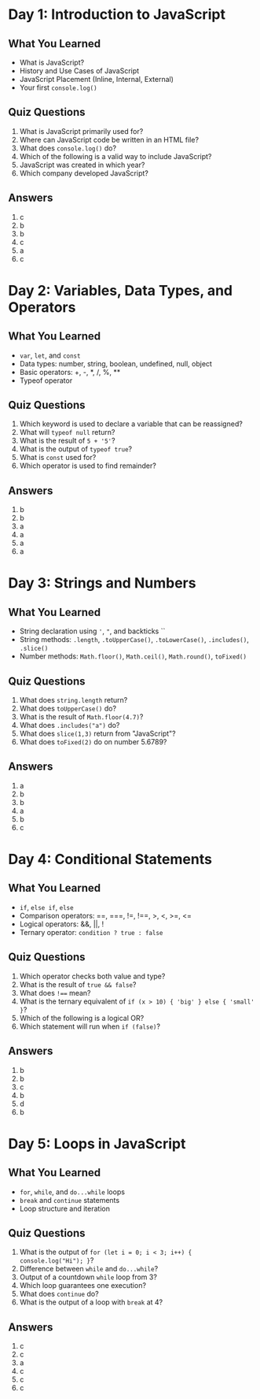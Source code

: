 # Day 1: Introduction to JavaScript

## What You Learned
- What is JavaScript?
- History and Use Cases of JavaScript
- JavaScript Placement (Inline, Internal, External)
- Your first `console.log()`

## Quiz Questions
1. What is JavaScript primarily used for?
2. Where can JavaScript code be written in an HTML file?
3. What does `console.log()` do?
4. Which of the following is a valid way to include JavaScript?
5. JavaScript was created in which year?
6. Which company developed JavaScript?

## Answers
1. c
2. b
3. b
4. c
5. a
6. c

# Day 2: Variables, Data Types, and Operators

## What You Learned
- `var`, `let`, and `const`
- Data types: number, string, boolean, undefined, null, object
- Basic operators: +, -, *, /, %, **
- Typeof operator

## Quiz Questions
1. Which keyword is used to declare a variable that can be reassigned?
2. What will `typeof null` return?
3. What is the result of `5 + '5'`?
4. What is the output of `typeof true`?
5. What is `const` used for?
6. Which operator is used to find remainder?

## Answers
1. b
2. b
3. a
4. a
5. a
6. a

# Day 3: Strings and Numbers

## What You Learned
- String declaration using `'`, `"`, and backticks ``
- String methods: `.length`, `.toUpperCase()`, `.toLowerCase()`, `.includes()`, `.slice()`
- Number methods: `Math.floor()`, `Math.ceil()`, `Math.round()`, `toFixed()`

## Quiz Questions
1. What does `string.length` return?
2. What does `toUpperCase()` do?
3. What is the result of `Math.floor(4.7)`?
4. What does `.includes("a")` do?
5. What does `slice(1,3)` return from "JavaScript"?
6. What does `toFixed(2)` do on number 5.6789?

## Answers
1. a
2. b
3. b
4. a
5. b
6. c

# Day 4: Conditional Statements

## What You Learned
- `if`, `else if`, `else`
- Comparison operators: ==, ===, !=, !==, >, <, >=, <=
- Logical operators: &&, ||, !
- Ternary operator: `condition ? true : false`

## Quiz Questions
1. Which operator checks both value and type?
2. What is the result of `true && false`?
3. What does `!==` mean?
4. What is the ternary equivalent of `if (x > 10) { 'big' } else { 'small' }`?
5. Which of the following is a logical OR?
6. Which statement will run when `if (false)`?

## Answers
1. b
2. b
3. c
4. b
5. d
6. b

# Day 5: Loops in JavaScript

## What You Learned
- `for`, `while`, and `do...while` loops
- `break` and `continue` statements
- Loop structure and iteration

## Quiz Questions
1. What is the output of `for (let i = 0; i < 3; i++) { console.log("Hi"); }`?
2. Difference between `while` and `do...while`?
3. Output of a countdown `while` loop from 3?
4. Which loop guarantees one execution?
5. What does `continue` do?
6. What is the output of a loop with `break` at 4?

## Answers
1. c
2. c
3. a
4. c
5. c
6. c
